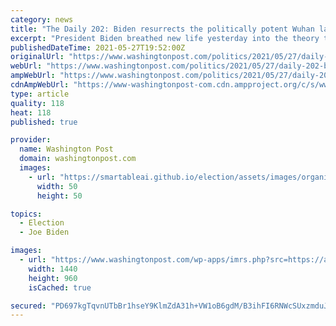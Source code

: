 ```yaml
---
category: news
title: "The Daily 202: Biden resurrects the politically potent Wuhan lab-leak pandemic theory"
excerpt: "President Biden breathed new life yesterday into the theory that the pandemic began when the virus escaped from a Chinese lab — an unproven but politically potent scenario Republicans have used to attack Beijing and defend former president Donald Trump."
publishedDateTime: 2021-05-27T19:52:00Z
originalUrl: "https://www.washingtonpost.com/politics/2021/05/27/daily-202-biden-resurrects-politically-potent-wuhan-lab-leak-pandemic-theory/"
webUrl: "https://www.washingtonpost.com/politics/2021/05/27/daily-202-biden-resurrects-politically-potent-wuhan-lab-leak-pandemic-theory/"
ampWebUrl: "https://www.washingtonpost.com/politics/2021/05/27/daily-202-biden-resurrects-politically-potent-wuhan-lab-leak-pandemic-theory/?outputType=amp"
cdnAmpWebUrl: "https://www-washingtonpost-com.cdn.ampproject.org/c/s/www.washingtonpost.com/politics/2021/05/27/daily-202-biden-resurrects-politically-potent-wuhan-lab-leak-pandemic-theory/?outputType=amp"
type: article
quality: 118
heat: 118
published: true

provider:
  name: Washington Post
  domain: washingtonpost.com
  images:
    - url: "https://smartableai.github.io/election/assets/images/organizations/washingtonpost.com-50x50.jpg"
      width: 50
      height: 50

topics:
  - Election
  - Joe Biden

images:
  - url: "https://www.washingtonpost.com/wp-apps/imrs.php?src=https://arc-anglerfish-washpost-prod-washpost.s3.amazonaws.com/public/OKDBHQV6KMI6XERKYQGJO5F4JA.jpg&w=1440"
    width: 1440
    height: 960
    isCached: true

secured: "PD697kgTqvnUTbBr1hseY9KlmZdA31h+VW1oB6gdM/B3ihFI6RNWcSUxzmduJnyqebD1M4xS0HFhY2S8Py4uBZl0lSmz5REBQ9yqYTXOd3ZZDpL2w0qUJ1HIbtFmeXGKFbrD5Br4uQ05hnYUhzqfl/zGo8NWxDN01DwnJ1+Z5eUprKBxTQpxGV4LkMxC0WwI20xt8Cn4mf7fapaGhXHkf4veIG1P2iYrVOqkYIEenhRbdW8YuB9jBrHmt55SJp4uMw4pBXegfTR5XTjmojEByJQvQse8YWwncAG6tNatsaS3XAZDwgE45UYzARSW8euxi5ar9K6Kc0GyXPErsUHmV97zoZ3wcFUodj022lkK5BI=;KKPSOEGXa6P1mBqfFdvDwQ=="
---
```


